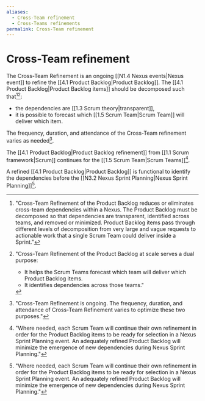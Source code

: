 ```yaml
---
aliases:
  - Cross-Team refinement
  - Cross-Teams refinements
permalink: Cross-Team refinement
---
```

# Cross-Team refinement

The Cross-Team Refinement is an ongoing [[N1.4 Nexus events|Nexus event]] to refine the [[4.1 Product Backlog|Product Backlog]]. The [[4.1 Product Backlog|Product Backlog items]] should be decomposed such that[^reduces-eliminates-dependencies][^serves-dual-purpose]:
- the dependencies are [[1.3 Scrum theory|transparent]],
- it is possible to forecast which [[1.5 Scrum Team|Scrum Team]] will deliver which item.

The frequency, duration, and attendance of the Cross-Team refinement varies as needed[^is-ongoing].

The [[4.1 Product Backlog|Product Backlog refinement]] from [[1.1 Scrum framework|Scrum]] continues for the [[1.5 Scrum Team|Scrum Teams]][^where-needed].

A refined [[4.1 Product Backlog|Product Backlog]] is functional to identify the dependencies before the [[N3.2 Nexus Sprint Planning|Nexus Sprint Planning]][^where-needed].

[^reduces-eliminates-dependencies]: "Cross-Team Refinement of the Product Backlog reduces or eliminates cross-team dependencies within a Nexus. The Product Backlog must be decomposed so that dependencies are transparent, identified across teams, and removed or minimized. Product Backlog items pass through different levels of decomposition from very large and vague requests to actionable work that a single Scrum Team could deliver inside a Sprint."[^nexus-guide-2021]

[^serves-dual-purpose]: "Cross-Team Refinement of the Product Backlog at scale serves a dual purpose:
    - It helps the Scrum Teams forecast which team will deliver which Product Backlog items.
    - It identifies dependencies across those teams."[^nexus-guide-2021]

[^is-ongoing]: "Cross-Team Refinement is ongoing. The frequency, duration, and attendance of Cross-Team Refinement varies to optimize these two purposes."[^nexus-guide-2021]

[^where-needed]: "Where needed, each Scrum Team will continue their own refinement in order for the Product Backlog items to be ready for selection in a Nexus Sprint Planning event. An adequately refined Product Backlog will minimize the emergence of new dependencies during Nexus Sprint Planning."[^nexus-guide-2021]

[^nexus-guide-2021]: [[N1.2 Nexus Guide|Nexus Guide (2021)]]
